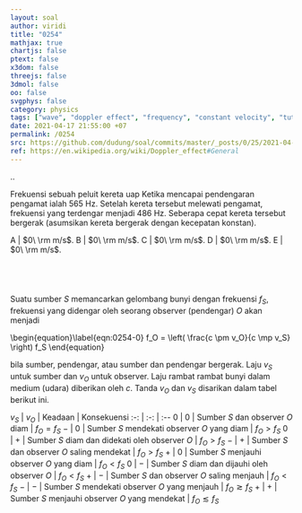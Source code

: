```yaml
---
layout: soal
author: viridi
title: "0254"
mathjax: true
chartjs: false
ptext: false
x3dom: false
threejs: false
3dmol: false
oo: false
svgphys: false
category: physics
tags: ["wave", "doppler effect", "frequency", "constant velocity", "tutorial-6", "fi1202", "2020-2"]
date: 2021-04-17 21:55:00 +07
permalink: /0254
src: https://github.com/dudung/soal/commits/master/_posts/0/25/2021-04-17-elementary-physics-tutorial-6-4.md
ref: https://en.wikipedia.org/wiki/Doppler_effect#General
---
```

..

Frekuensi sebuah peluit kereta uap Ketika mencapai pendengaran pengamat ialah 565 Hz. Setelah kereta tersebut melewati pengamat, frekuensi yang terdengar menjadi 486 Hz. Seberapa cepat kereta tersebut bergerak (asumsikan kereta bergerak dengan kecepatan konstan).

A | $0\ \rm m/s$.
B | $0\ \rm m/s$.
C | $0\ \rm m/s$.
D | $0\ \rm m/s$.
E | $0\ \rm m/s$.


## &nbsp;
Suatu sumber $S$ memancarkan gelombang bunyi dengan frekuensi $f_S$, frekuensi yang didengar oleh seorang observer (pendengar) $O$ akan menjadi

\begin{equation}\label{eqn:0254-0}
f_O = \left( \frac{c \pm v_O}{c \mp v_S} \right) f_S 
\end{equation}

bila sumber, pendengar, atau sumber dan pendengar bergerak. Laju $v_S$ untuk sumber dan $v_O$ untuk observer. Laju rambat rambat bunyi dalam medium (udara) diberikan oleh $c$. Tanda $v_O$ dan $v_S$ disarikan dalam tabel berikut ini.

$v_S$ | $v_O$ | Keadaan | Konsekuensi
:-: | :-: | :--
$0$ | $0$ | Sumber $S$ dan observer $O$ diam | $f_O = f_S$
$-$ | $0$ | Sumber $S$ mendekati observer $O$ yang diam  | $f_O > f_S$
$0$ | $+$ | Sumber $S$ diam dan didekati oleh observer $O$ | $f_O > f_S$
$-$ | $+$ | Sumber $S$ dan observer $O$ saling mendekat | $f_O > f_S$
$+$ | $0$ | Sumber $S$ menjauhi observer $O$ yang diam  | $f_O < f_S$
$0$ | $-$ | Sumber $S$ diam dan dijauhi oleh observer $O$ | $f_O < f_S$
$+$ | $-$ | Sumber $S$ dan observer $O$ saling menjauh | $f_O < f_S$
$-$ | $-$ | Sumber $S$ mendekati observer $O$ yang menjauh | $f_O \gtrsim f_S$
$+$ | $+$ | Sumber $S$ menjauhi observer $O$ yang mendekat | $f_O \lesssim f_S$
